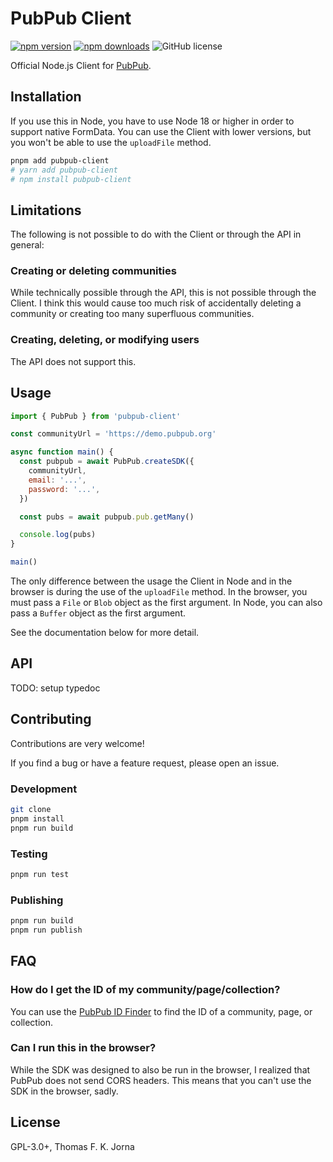 # PubPub Client

[![npm version](https://img.shields.io/npm/v/pubpub-client.svg)](https://www.npmjs.com/package/pubpub-client)
[![npm downloads](https://img.shields.io/npm/dm/pubpub-client.svg)](https://www.npmjs.com/package/pubpub-client)
![GitHub license](https://img.shields.io/github/license/tefkah/pubpub-client)

Official Node.js Client for [PubPub](https://pubpub.org/).

## Installation

If you use this in Node, you have to use Node 18 or higher in order to support native FormData.
You can use the Client with lower versions, but you won't be able to use the `uploadFile` method.

```bash
pnpm add pubpub-client
# yarn add pubpub-client
# npm install pubpub-client
```

## Limitations

The following is not possible to do with the Client or through the API in general:

### Creating or deleting communities

While technically possible through the API, this is not possible through the Client.
I think this would cause too much risk of accidentally deleting a community or creating too many superfluous communities.

### Creating, deleting, or modifying users

The API does not support this.

## Usage

```js
import { PubPub } from 'pubpub-client'

const communityUrl = 'https://demo.pubpub.org'

async function main() {
  const pubpub = await PubPub.createSDK({
    communityUrl,
    email: '...',
    password: '...',
  })

  const pubs = await pubpub.pub.getMany()

  console.log(pubs)
}

main()
```

The only difference between the usage the Client in Node and in the browser is during the use of the `uploadFile` method.
In the browser, you must pass a `File` or `Blob` object as the first argument.
In Node, you can also pass a `Buffer` object as the first argument.

See the documentation below for more detail.

## API

TODO: setup typedoc

## Contributing

Contributions are very welcome!

If you find a bug or have a feature request, please open an issue.

### Development

```bash
git clone
pnpm install
pnpm run build
```

### Testing

```bash
pnpm run test
```

### Publishing

```bash
pnpm run build
pnpm run publish
```

## FAQ

### How do I get the ID of my community/page/collection?

You can use the [PubPub ID Finder](https://pubpub.tefkah.com/) to find the ID of a community, page, or collection.

### Can I run this in the browser?

While the SDK was designed to also be run in the browser, I realized that PubPub does not send CORS headers. This means that you can't use the SDK in the browser, sadly.

## License

GPL-3.0+, Thomas F. K. Jorna
